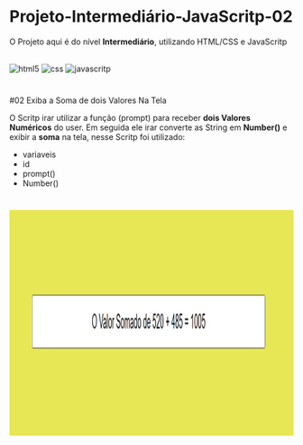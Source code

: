 # Projeto-Intermediário-JavaScritp-02
O Projeto aqui é do nível <b>Intermediário</b>, utilizando HTML/CSS e JavaScritp

<div style="display: inline-block;"><br>
    <img alt="html5" height="50" width="50" src="https://cdn.jsdelivr.net/gh/devicons/devicon/icons/html5/html5-original-wordmark.svg"/>
    <img alt="css" height="50" width="50" src="https://cdn.jsdelivr.net/gh/devicons/devicon/icons/css3/css3-original-wordmark.svg" />
    <img alt="javascritp" height="50" width="50" src="https://cdn.jsdelivr.net/gh/devicons/devicon/icons/javascript/javascript-original.svg" />          
</div>

#

#02 Exiba a Soma de dois Valores Na Tela

O Scritp irar utilizar a função (prompt) para receber <b>dois Valores Numéricos</b> do user. Em seguida ele irar converte as String em <b>Number()</b> e exibir a <b>soma</b> na tela, nesse Scritp foi utilizado:

- variaveis
- id
- prompt()
- Number()

#

<div style="display: inline-block;">
    <img src="image/captura_projeto.png" alt="" height="400" width="800">
</div>
